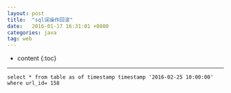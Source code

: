 ```yaml
---
layout: post
title:  "sql误操作回滚"
date:   2016-01-17 16:31:01 +0800
categories: java
tag: web
---
```


* content
{:toc}


---

```
select * from table as of timestamp timestamp '2016-02-25 10:00:00' where url_id= 158

```
